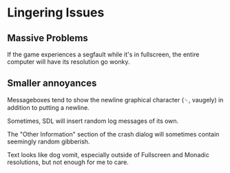 # Lingering Issues

## Massive Problems

If the game experiences a segfault while it's in fullscreen, the entire computer will have its resolution go wonky.

## Smaller annoyances

Messageboxes tend to show the newline graphical character (␊, vaugely) in addition to putting a newline.

Sometimes, SDL will insert random log messages of its own.

The "Other Information" section of the crash dialog will sometimes contain seemingly random gibberish.

Text looks like dog vomit, especially outside of Fullscreen and Monadic resolutions, but not enough for me to care.
